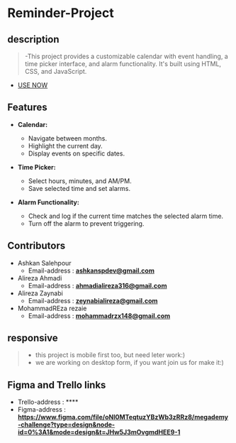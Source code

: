 # Reminder-Project

## description
> -This project provides a customizable calendar with event handling, a time picker interface, and alarm functionality. It's built using HTML, CSS, and JavaScript.
- [USE NOW]()

## Features

- **Calendar:**
  - Navigate between months.
  - Highlight the current day.
  - Display events on specific dates.
    
- **Time Picker:**
  - Select hours, minutes, and AM/PM.
  - Save selected time and set alarms.
    
- **Alarm Functionality:**
  - Check and log if the current time matches the selected alarm time.
  - Turn off the alarm to prevent triggering.
    
## Contributors 
- Ashkan Salehpour
  - Email-address : **ashkanspdev@gmail.com**
- Alireza Ahmadi
  - Email-address : **ahmadialireza316@gmail.com**
- Alireza Zaynabi
  - Email-address : **zeynabialireza@gmail.com**
- MohammadREza rezaie
  - Email-address : **mohammadrzx148@gmail.com**
## responsive
> - this project is mobile first too, but need leter work:)
> - we are working on desktop form, if you want join us for make it:)
## Figma and Trello links
- Trello-address : ****
- Figma-address : **https://www.figma.com/file/oNI0MTeqtuzYBzWb3zRRz8/megademy-challenge?type=design&node-id=0%3A1&mode=design&t=JHw5J3mOvgmdHEE9-1**
